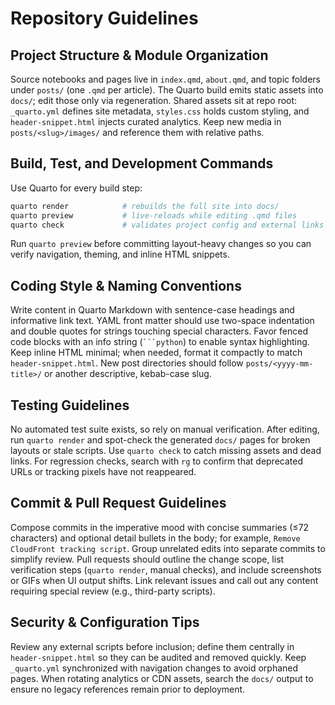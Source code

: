 # Repository Guidelines

## Project Structure & Module Organization
Source notebooks and pages live in `index.qmd`, `about.qmd`, and topic folders under `posts/` (one `.qmd` per article). The Quarto build emits static assets into `docs/`; edit those only via regeneration. Shared assets sit at repo root: `_quarto.yml` defines site metadata, `styles.css` holds custom styling, and `header-snippet.html` injects curated analytics. Keep new media in `posts/<slug>/images/` and reference them with relative paths.

## Build, Test, and Development Commands
Use Quarto for every build step:
```bash
quarto render            # rebuilds the full site into docs/
quarto preview           # live-reloads while editing .qmd files
quarto check             # validates project config and external links
```
Run `quarto preview` before committing layout-heavy changes so you can verify navigation, theming, and inline HTML snippets.

## Coding Style & Naming Conventions
Write content in Quarto Markdown with sentence-case headings and informative link text. YAML front matter should use two-space indentation and double quotes for strings touching special characters. Favor fenced code blocks with an info string (` ```python `) to enable syntax highlighting. Keep inline HTML minimal; when needed, format it compactly to match `header-snippet.html`. New post directories should follow `posts/<yyyy-mm-title>/` or another descriptive, kebab-case slug.

## Testing Guidelines
No automated test suite exists, so rely on manual verification. After editing, run `quarto render` and spot-check the generated `docs/` pages for broken layouts or stale scripts. Use `quarto check` to catch missing assets and dead links. For regression checks, search with `rg` to confirm that deprecated URLs or tracking pixels have not reappeared.

## Commit & Pull Request Guidelines
Compose commits in the imperative mood with concise summaries (≤72 characters) and optional detail bullets in the body; for example, `Remove CloudFront tracking script`. Group unrelated edits into separate commits to simplify review. Pull requests should outline the change scope, list verification steps (`quarto render`, manual checks), and include screenshots or GIFs when UI output shifts. Link relevant issues and call out any content requiring special review (e.g., third-party scripts).

## Security & Configuration Tips
Review any external scripts before inclusion; define them centrally in `header-snippet.html` so they can be audited and removed quickly. Keep `_quarto.yml` synchronized with navigation changes to avoid orphaned pages. When rotating analytics or CDN assets, search the `docs/` output to ensure no legacy references remain prior to deployment.

